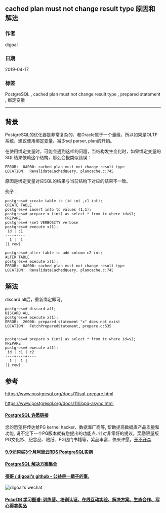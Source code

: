 ## cached plan must not change result type 原因和解法  
                                                                                                  
### 作者                                                                                                  
digoal                                                                                                  
                                                                                                  
### 日期                                                                                                  
2019-04-17                                                                                                  
                                                                                                  
### 标签                                                                                                  
PostgreSQL , cached plan must not change result type , prepared statement , 绑定变量       
                 
----                                                                                            
                                                                                              
## 背景      
PostgreSQL的优化器是非常复杂的，和Oracle属于一个量级，所以如果是OLTP系统，建议使用绑定变量，减少sql parser, plan的开销。  
  
在使用绑定变量时，可能会遇到这样的问题，当结构发生变化时，如果绑定变量的SQL结果依赖这个结构，那么会报类似错误：  
  
```  
ERROR:  0A000: cached plan must not change result type  
LOCATION:  RevalidateCachedQuery, plancache.c:745  
```  
  
原因是绑定变量对应SQL的结果与当前结构下对应的结果不一致。  
  
例子：  
  
```  
postgres=# create table tc (id int ,c1 int);  
CREATE TABLE  
postgres=# insert into tc values (1,1);  
postgres=# prepare x (int) as select * from tc where id=$1;  
PREPARE  
postgres=# \set VERBOSITY verbose  
postgres=# execute x(1);  
 id | c1   
----+----  
  1 |  1  
(1 row)  
  
postgres=# alter table tc add column c2 int;  
ALTER TABLE  
postgres=# execute x(1);  
ERROR:  0A000: cached plan must not change result type  
LOCATION:  RevalidateCachedQuery, plancache.c:745  
```  
  
## 解法  
discard all后，重新绑定即可。  
  
```  
postgres=# discard all;  
DISCARD ALL  
postgres=# execute x(1);  
ERROR:  26000: prepared statement "x" does not exist  
LOCATION:  FetchPreparedStatement, prepare.c:535  
  
  
postgres=# prepare x (int) as select * from tc where id=$1;  
PREPARE  
postgres=# execute x(1);  
 id | c1 | c2   
----+----+----  
  1 |  1 |     
(1 row)  
```  
    
## 参考  
https://www.postgresql.org/docs/11/sql-prepare.html  
  
https://www.postgresql.org/docs/11/libpq-async.html  
  
    
  
  
  
  
  
  
  
  
  
  
  
  
  
  
  
  
  
  
  
  
  
  
  
  
  
  
  
  
  
  
  
  
  
  
  
  
  
  
  
  
  
  
  
  
  
  
  
  
  
  
  
  
  
  
  
  
  
  
  
  
  
  
  
  
  
  
  
  
  
#### [PostgreSQL 许愿链接](https://github.com/digoal/blog/issues/76 "269ac3d1c492e938c0191101c7238216")
您的愿望将传达给PG kernel hacker、数据库厂商等, 帮助提高数据库产品质量和功能, 说不定下一个PG版本就有您提出的功能点. 针对非常好的提议，奖励限量版PG文化衫、纪念品、贴纸、PG热门书籍等，奖品丰富，快来许愿。[开不开森](https://github.com/digoal/blog/issues/76 "269ac3d1c492e938c0191101c7238216").  
  
  
#### [9.9元购买3个月阿里云RDS PostgreSQL实例](https://www.aliyun.com/database/postgresqlactivity "57258f76c37864c6e6d23383d05714ea")
  
  
#### [PostgreSQL 解决方案集合](https://yq.aliyun.com/topic/118 "40cff096e9ed7122c512b35d8561d9c8")
  
  
#### [德哥 / digoal's github - 公益是一辈子的事.](https://github.com/digoal/blog/blob/master/README.md "22709685feb7cab07d30f30387f0a9ae")
  
  
![digoal's wechat](../pic/digoal_weixin.jpg "f7ad92eeba24523fd47a6e1a0e691b59")
  
  
#### [PolarDB 学习图谱: 训练营、培训认证、在线互动实验、解决方案、生态合作、写心得拿奖品](https://www.aliyun.com/database/openpolardb/activity "8642f60e04ed0c814bf9cb9677976bd4")
  
